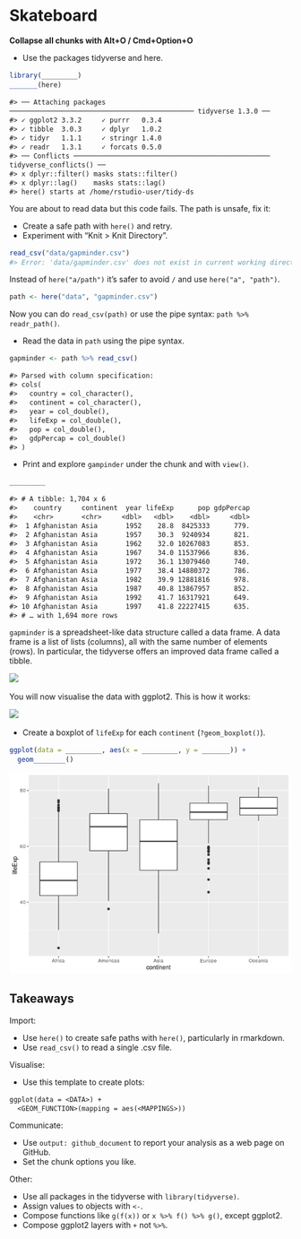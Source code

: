 Skateboard
================

**Collapse all chunks with Alt+O / Cmd+Option+O**

  - Use the packages tidyverse and here.

<!-- end list -->

``` r
library(_________)
_______(here)
```

    #> ── Attaching packages ────────────────────────────────────────────── tidyverse 1.3.0 ──
    #> ✓ ggplot2 3.3.2     ✓ purrr   0.3.4
    #> ✓ tibble  3.0.3     ✓ dplyr   1.0.2
    #> ✓ tidyr   1.1.1     ✓ stringr 1.4.0
    #> ✓ readr   1.3.1     ✓ forcats 0.5.0
    #> ── Conflicts ───────────────────────────────────────────────── tidyverse_conflicts() ──
    #> x dplyr::filter() masks stats::filter()
    #> x dplyr::lag()    masks stats::lag()
    #> here() starts at /home/rstudio-user/tidy-ds

You are about to read data but this code fails. The path is unsafe, fix
it:

  - Create a safe path with `here()` and retry.
  - Experiment with “Knit \> Knit Directory”.

<!-- end list -->

``` r
read_csv("data/gapminder.csv")
#> Error: 'data/gapminder.csv' does not exist in current working directory ('/home/rstudio-user/tidy-ds/R').
```

Instead of `here("a/path")` it’s safer to avoid `/` and use `here("a",
"path")`.

``` r
path <- here("data", "gapminder.csv")
```

Now you can do `read_csv(path)` or use the pipe syntax: `path %>%
readr_path()`.

  - Read the data in `path` using the pipe syntax.

<!-- end list -->

``` r
gapminder <- path %>% read_csv()
```

    #> Parsed with column specification:
    #> cols(
    #>   country = col_character(),
    #>   continent = col_character(),
    #>   year = col_double(),
    #>   lifeExp = col_double(),
    #>   pop = col_double(),
    #>   gdpPercap = col_double()
    #> )

  - Print and explore `gampinder` under the chunk and with `view()`.

<!-- end list -->

``` r
_________
```

    #> # A tibble: 1,704 x 6
    #>    country     continent  year lifeExp      pop gdpPercap
    #>    <chr>       <chr>     <dbl>   <dbl>    <dbl>     <dbl>
    #>  1 Afghanistan Asia       1952    28.8  8425333      779.
    #>  2 Afghanistan Asia       1957    30.3  9240934      821.
    #>  3 Afghanistan Asia       1962    32.0 10267083      853.
    #>  4 Afghanistan Asia       1967    34.0 11537966      836.
    #>  5 Afghanistan Asia       1972    36.1 13079460      740.
    #>  6 Afghanistan Asia       1977    38.4 14880372      786.
    #>  7 Afghanistan Asia       1982    39.9 12881816      978.
    #>  8 Afghanistan Asia       1987    40.8 13867957      852.
    #>  9 Afghanistan Asia       1992    41.7 16317921      649.
    #> 10 Afghanistan Asia       1997    41.8 22227415      635.
    #> # … with 1,694 more rows

`gapminder` is a spreadsheet-like data structure called a data frame. A
data frame is a list of lists (columns), all with the same number of
elements (rows). In particular, the tidyverse offers an improved data
frame called a tibble.

![](http://i.imgur.com/zKA3A2g.png)

You will now visualise the data with ggplot2. This is how it works:

![](http://i.imgur.com/T77FopE.png)

  - Create a boxplot of `lifeExp` for each `continent`
    (`?geom_boxplot()`).

<!-- end list -->

``` r
ggplot(data = _________, aes(x = _________, y = _______)) +
  geom________()
```

![](01_skateboard_you_files/figure-gfm/boxplot-2-1.png)<!-- -->

## Takeaways

Import:

  - Use `here()` to create safe paths with `here()`, particularly in
    rmarkdown.
  - Use `read_csv()` to read a single .csv file.

Visualise:

  - Use this template to create plots:

<!-- end list -->

    ggplot(data = <DATA>) +
      <GEOM_FUNCTION>(mapping = aes(<MAPPINGS>))

Communicate:

  - Use `output: github_document` to report your analysis as a web page
    on GitHub.
  - Set the chunk options you like.

Other:

  - Use all packages in the tidyverse with `library(tidyverse)`.
  - Assign values to objects with `<-`.
  - Compose functions like `g(f(x))` or `x %>% f() %>% g()`, except
    ggplot2.
  - Compose ggplot2 layers with `+` not `%>%`.

